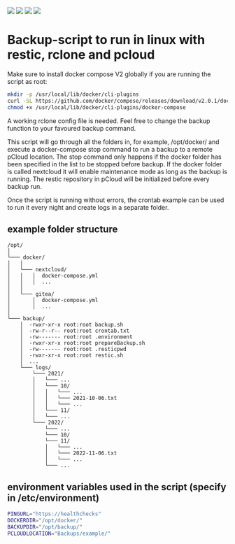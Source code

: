 ![](https://img.shields.io/badge/Basics-Shell-informational?style=for-the-badge&logo=gnubash&color=4EAA25)
![](https://img.shields.io/badge/OS-Debian-informational?style=for-the-badge&logo=debian&color=A81D33)
![](https://img.shields.io/badge/Tech-Docker-informational?style=for-the-badge&logo=docker&color=2496ED)
![](https://img.shields.io/badge/Hoster-Hetzner-informational?style=for-the-badge&logo=hetzner&color=D50C2D)

# Backup-script to run in linux with restic, rclone and pcloud

Make sure to install docker compose V2 globally if you are running the script as root:

```bash
mkdir -p /usr/local/lib/docker/cli-plugins
curl -SL https://github.com/docker/compose/releases/download/v2.0.1/docker-compose-linux-x86_64 -o /usr/local/lib/docker/cli-plugins/docker-compose
chmod +x /usr/local/lib/docker/cli-plugins/docker-compose
```

A working rclone config file is needed. Feel free to change the backup function to your favoured backup command.

This script will go through all the folders in, for example, /opt/docker/ and execute a docker-compose stop command to run a backup to a remote pCloud location. The stop command only happens if the docker folder has been specified in the list to be stopped before backup. If the docker folder is called nextcloud it will enable maintenance mode as long as the backup is running. The restic repository in pCloud will be initialized before every backup run.

Once the script is running without errors, the crontab example can be used to run it every night and create logs in a separate folder.

## example folder structure

```
/opt/
│
└─── docker/
│   │
│   └─── nextcloud/
│   │   │  docker-compose.yml
│   │   │  ...
│   │
│   └─── gitea/
│       │  docker-compose.yml
│       │  ...
│   
└─── backup/
    │  -rwxr-xr-x root:root backup.sh
    │  -rw-r--r-- root:root crontab.txt
    │  -rw------- root:root .environment
    │  -rwxr-xr-x root:root prepareBackup.sh
    │  -rw------- root:root .resticpwd
    │  -rwxr-xr-x root:root restic.sh
    │  ...
    └─── logs/
        └─── 2021/
        │   └─── ...
        │   └─── 10/
        │   │   └─── ...
        │   │   └─── 2021-10-06.txt
        │   │   └─── ...
        │   └─── 11/
        │   └─── ...
        └─── 2022/
            └─── ...
            └─── 10/
            └─── 11/
            │   └─── ...
            │   └─── 2022-11-06.txt
            │   └─── ...
            └─── ...
```

## environment variables used in the script (specify in /etc/environment)

```bash
PINGURL="https://healthchecks"
DOCKERDIR="/opt/docker/"
BACKUPDIR="/opt/backup/"
PCLOUDLOCATION="Backups/example/"
```